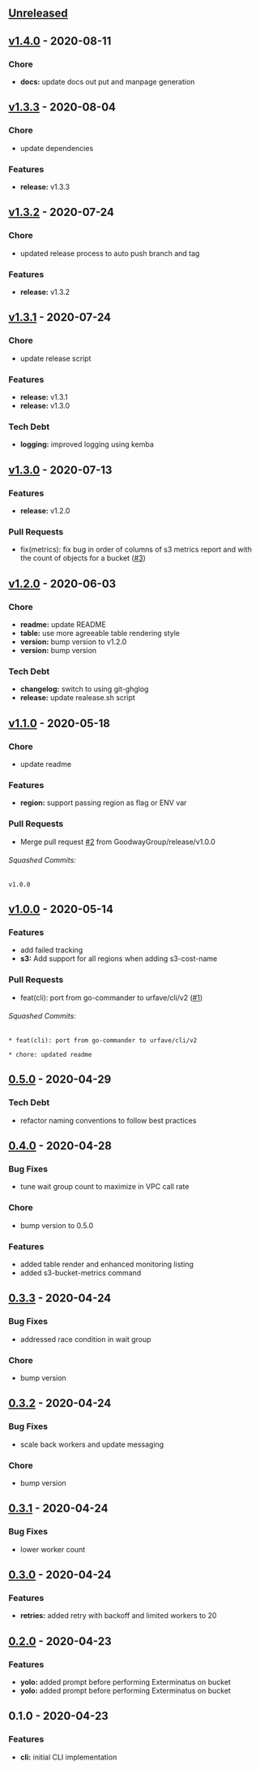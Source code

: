 <a name="unreleased"></a>
## [Unreleased]


<a name="v1.4.0"></a>
## [v1.4.0] - 2020-08-11
### Chore
- **docs:** update docs out put and manpage generation


<a name="v1.3.3"></a>
## [v1.3.3] - 2020-08-04
### Chore
- update dependencies

### Features
- **release:** v1.3.3


<a name="v1.3.2"></a>
## [v1.3.2] - 2020-07-24
### Chore
- updated release process to auto push branch and tag

### Features
- **release:** v1.3.2


<a name="v1.3.1"></a>
## [v1.3.1] - 2020-07-24
### Chore
- update release script

### Features
- **release:** v1.3.1
- **release:** v1.3.0

### Tech Debt
- **logging:** improved logging using kemba


<a name="v1.3.0"></a>
## [v1.3.0] - 2020-07-13
### Features
- **release:** v1.2.0

### Pull Requests
- fix(metrics): fix bug in order of columns of s3 metrics report and with the count of objects for a bucket ([#3](https://github.com/GoodwayGroup/gw-aws-audit/issues/3))




<a name="v1.2.0"></a>
## [v1.2.0] - 2020-06-03
### Chore
- **readme:** update README
- **table:** use more agreeable table rendering style
- **version:** bump version to v1.2.0
- **version:** bump version

### Tech Debt
- **changelog:** switch to using git-ghglog
- **release:** update realease.sh script


<a name="v1.1.0"></a>
## [v1.1.0] - 2020-05-18
### Chore
- update readme

### Features
- **region:** support passing region as flag or ENV var

### Pull Requests
- Merge pull request [#2](https://github.com/GoodwayGroup/gw-aws-audit/issues/2) from GoodwayGroup/release/v1.0.0


###### Squashed Commits:
```
v1.0.0
```



<a name="v1.0.0"></a>
## [v1.0.0] - 2020-05-14
### Features
- add failed tracking
- **s3:** Add support for all regions when adding s3-cost-name

### Pull Requests
- feat(cli): port from go-commander to urfave/cli/v2 ([#1](https://github.com/GoodwayGroup/gw-aws-audit/issues/1))


###### Squashed Commits:
```
* feat(cli): port from go-commander to urfave/cli/v2

* chore: updated readme
```



<a name="0.5.0"></a>
## [0.5.0] - 2020-04-29
### Tech Debt
- refactor naming conventions to follow best practices


<a name="0.4.0"></a>
## [0.4.0] - 2020-04-28
### Bug Fixes
- tune wait group count to maximize in VPC call rate

### Chore
- bump version to 0.5.0

### Features
- added table render and enhanced monitoring listing
- added s3-bucket-metrics command


<a name="0.3.3"></a>
## [0.3.3] - 2020-04-24
### Bug Fixes
- addressed race condition in wait group

### Chore
- bump version


<a name="0.3.2"></a>
## [0.3.2] - 2020-04-24
### Bug Fixes
- scale back workers and update messaging

### Chore
- bump version


<a name="0.3.1"></a>
## [0.3.1] - 2020-04-24
### Bug Fixes
- lower worker count


<a name="0.3.0"></a>
## [0.3.0] - 2020-04-24
### Features
- **retries:** added retry with backoff and limited workers to 20


<a name="0.2.0"></a>
## [0.2.0] - 2020-04-23
### Features
- **yolo:** added prompt before performing Exterminatus on bucket
- **yolo:** added prompt before performing Exterminatus on bucket


<a name="0.1.0"></a>
## 0.1.0 - 2020-04-23
### Features
- **cli:** initial CLI implementation


[Unreleased]: https://github.com/GoodwayGroup/gw-aws-audit/compare/v1.4.0...HEAD
[v1.4.0]: https://github.com/GoodwayGroup/gw-aws-audit/compare/v1.3.3...v1.4.0
[v1.3.3]: https://github.com/GoodwayGroup/gw-aws-audit/compare/v1.3.2...v1.3.3
[v1.3.2]: https://github.com/GoodwayGroup/gw-aws-audit/compare/v1.3.1...v1.3.2
[v1.3.1]: https://github.com/GoodwayGroup/gw-aws-audit/compare/v1.3.0...v1.3.1
[v1.3.0]: https://github.com/GoodwayGroup/gw-aws-audit/compare/v1.2.0...v1.3.0
[v1.2.0]: https://github.com/GoodwayGroup/gw-aws-audit/compare/v1.1.0...v1.2.0
[v1.1.0]: https://github.com/GoodwayGroup/gw-aws-audit/compare/v1.0.0...v1.1.0
[v1.0.0]: https://github.com/GoodwayGroup/gw-aws-audit/compare/0.5.0...v1.0.0
[0.5.0]: https://github.com/GoodwayGroup/gw-aws-audit/compare/0.4.0...0.5.0
[0.4.0]: https://github.com/GoodwayGroup/gw-aws-audit/compare/0.3.3...0.4.0
[0.3.3]: https://github.com/GoodwayGroup/gw-aws-audit/compare/0.3.2...0.3.3
[0.3.2]: https://github.com/GoodwayGroup/gw-aws-audit/compare/0.3.1...0.3.2
[0.3.1]: https://github.com/GoodwayGroup/gw-aws-audit/compare/0.3.0...0.3.1
[0.3.0]: https://github.com/GoodwayGroup/gw-aws-audit/compare/0.2.0...0.3.0
[0.2.0]: https://github.com/GoodwayGroup/gw-aws-audit/compare/0.1.0...0.2.0
